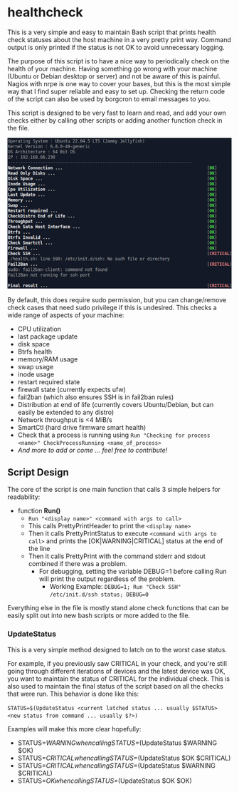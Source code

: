 # healthcheck
This is a very simple and easy to maintain Bash script that prints health check statuses about the host machine in a very pretty print way. Command output is only printed if the status is not OK to avoid unnecessary logging.

The purpose of this script is to have a nice way to periodically check on the health of your machine. Having something go wrong with your machine (Ubuntu or Debian desktop or server) and not be aware of this is painful. Nagios with nrpe is one way to cover your bases, but this is the most simple way that I find super reliable and easy to set up. Checking the return code of the script can also be used by borgcron to email messages to you.

This script is designed to be very fast to learn and read, and add your own checks either by calling other scripts or adding another function check in the file.

![Run Screenshot](https://github.com/ccasper/healthcheck/blob/main/images/run_screenshot.png?raw=true
)

By default, this does require sudo permission, but you can change/remove check cases that need sudo privilege if this is undesired. This checks a wide range of aspects of your machine:
- CPU utilization
- last package update
- disk space
- Btrfs health
- memory/RAM usage
- swap usage
- inode usage
- restart required state
- firewall state (currently expects ufw)
- fail2ban (which also ensures SSH is in fail2ban rules)
- Distribution at end of life (currently covers Ubuntu/Debian, but can easily be extended to any distro)
- Network throughput is <4 MiB/s
- SmartCtl (hard drive firmware smart health)
- Check that a process is running using ```Run "Checking for process <name>" CheckProcessRunning <name_of_process>```
- _And more to add or come ... feel free to contribute!_

## Script Design

The core of the script is one main function that calls 3 simple helpers for readability:

- function **Run()**
  - ```Run "<display name>" <command with args to call>```
  - This calls PrettyPrintHeader to print the ```<display name>```
  - Then it calls PrettyPrintStatus to execute ```<command with args to call>``` and prints the [OK|WARNING|CRITICAL] status at the end of the line
  - Then it calls PrettyPrint with the command stderr and stdout combined if there was a problem.
    - For debugging, setting the variable DEBUG=1 before calling Run will print the output regardless of the problem.
      - Working Example: ```DEBUG=1; Run "Check SSH" /etc/init.d/ssh status; DEBUG=0```
   
Everything else in the file is mostly stand alone check functions that can be easily split out into new bash scripts or more added to the file.

### UpdateStatus

This is a very simple method designed to latch on to the worst case status.

For example, if you previously saw CRITICAL in your check, and you're still going through different iterations of devices and the latest device was OK, you want to maintain the status of CRITICAL for the individual check. This is also used to maintain the final status of the script based on all the checks that were run. This behavior is done like this:

```STATUS=$(UpdateStatus <current latched status ... usually $STATUS> <new status from command ... usually $?>)```

Examples will make this more clear hopefully:
 - STATUS=$WARNING when calling STATUS=$(UpdateStatus $WARNING $OK)
 - STATUS=$CRITICAL when calling STATUS=$(UpdateStatus $OK $CRITICAL)
 - STATUS=$CRITICAL when calling STATUS=$(UpdateStatus $WARNING $CRITICAL)
 - STATUS=$OK when calling STATUS=$(UpdateStatus $OK $OK)
   
